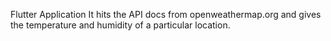 Flutter Application
It hits the API docs from openweathermap.org and gives the temperature and humidity of a particular location.
